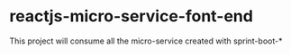 # reactjs-micro-service-font-end
This project will consume all the micro-service created with sprint-boot-*
